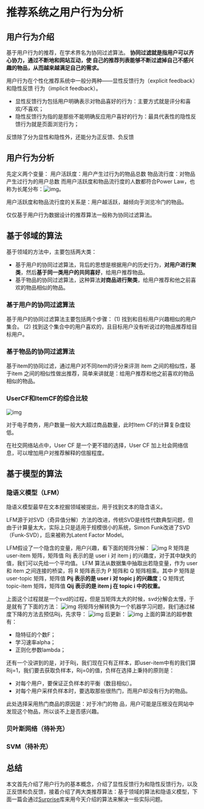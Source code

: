 # 推荐系统之用户行为分析

## 用户行为介绍

基于用户行为的推荐，在学术界名为协同过滤算法。
**协同过滤就是指用户可以齐心协力，通过不断地和网站互动，使 自己的推荐列表能够不断过滤掉自己不感兴趣的物品，从而越来越满足自己的需求。**

用户行为在个性化推荐系统中一般分两种——显性反馈行为（explicit feedback）和隐性反馈 行为（implicit feedback）。

- 显性反馈行为包括用户明确表示对物品喜好的行为：主要方式就是评分和喜欢/不喜欢；
- 隐性反馈行为指的是那些不能明确反应用户喜好的行为：最具代表性的隐性反馈行为就是页面浏览行为；

反馈除了分为显性和隐性外，还能分为正反馈、负反馈

## 用户行为分析

先定义两个变量：
用户活跃度：用户产生过行为的物品总数
物品流行度：对物品产生过行为的用户总数
而用户活跃度和物品流行度的人数都符合Power Law，也称为长尾分布：![img](http://static.zybuluo.com/zhuanxu/hnn9c6qzvc8vqaikc62atubg/image_1c17pv0eaq6vkdcf62fek16ee1g.png)。

用户活跃度和物品流行度的关系是：用户越活跃，越倾向于浏览冷门的物品。

仅仅基于用户行为数据设计的推荐算法一般称为协同过滤算法。

## 基于邻域的算法

基于领域的方法中，主要包括两大类：

- 基于用户的协同过滤算法，背后的思想是根据用户的历史行为，**对用户进行聚类**，然后**基于同一类用户的共同喜好**，给用户推荐物品。
- 基于物品的协同过滤算法，这种算法**对商品进行聚类**，给用户推荐和他之前喜欢的物品相似的物品。

### 基于用户的协同过滤算法

基于用户的协同过滤算法主要包括两个步骤：
(1) 找到和目标用户兴趣相似的用户集合。
(2) 找到这个集合中的用户喜欢的，且目标用户没有听说过的物品推荐给目标用户。

### 基于物品的协同过滤算法

基于item的协同过滤，通过用户对不同item的评分来评测 item 之间的相似性，基于item 之间的相似性做出推荐，简单来讲就是：给用户推荐和他之前喜欢的物品相似的物品。

### UserCF和ItemCF的综合比较

![img](http://static.zybuluo.com/zhuanxu/32qmryy23gvqrrlddayn5uby/image_1c17ravd7b1f1pt4r4upgbfoa2n.png)

对于电子商务，用户数量一般大大超过商品数量，此时Item CF的计算复杂度较低。

在社交网络站点中，User CF 是一个更不错的选择，User CF 加上社会网络信息，可以增加用户对推荐解释的信服程度。

## 基于模型的算法

### 隐语义模型（LFM）

隐语义模型最早在文本挖掘领域被提出，用于找到文本的隐含语义。

LFM源于对SVD（奇异值分解）方法的改进，传统SVD是线性代数典型问题，但由于计算量太大，实际上只是适用于规模很小的系统，Simon Funk改进了SVD（Funk-SVD），后来被称为Latent Factor Model。

LFM假设了一个隐含的变量，用户兴趣，看下面的矩阵分解：
![img](http://static.zybuluo.com/zhuanxu/wa785gvio6bqgqyuvgfckcm8/image_1c183empa1bq1iq72jg16jq1dp34.png)
R 矩阵是 user-item 矩阵，矩阵值 Rij 表示的是 user i 对 item j 的兴趣度，对于其中缺失的值，我们可以先给一个平均值。 LFM 算法从数据集中抽取出若隐变量，作为 user 和 item 之间连接的桥梁，将 R 矩阵表示为 P 矩阵和 Q 矩阵相乘。其中 P 矩阵是 user-topic 矩阵，矩阵值 **Pij 表示的是 user i 对 topic j 的兴趣度**；Q 矩阵式 topic-item 矩阵，矩阵值 **Qij 表示的是 item j 在 topic i 中的权重。**

上面这个过程就是一个svd的过程，但是当矩阵太大的时候，svd分解会太慢，于是就有了下面的方法：
![img](http://static.zybuluo.com/zhuanxu/pnoaewt9ckfopg8ati23tqw0/image_1c183kc7tmi411po1iaim6t1l2o3h.png)
将矩阵分解转换为一个机器学习问题，我们通过梯度下降的方法去预估Rij，先求导：
![img](http://static.zybuluo.com/zhuanxu/pw033fvaxfmy63k6ex7mo3vs/image_1c183shha70o1ifl4re196j1k3f3u.png)
后更新：
![img](http://static.zybuluo.com/zhuanxu/kwk0qdat9yqyq1n0rep4yci9/image_1c183t3f01n19ceg10vh1qtf12fb4b.png)
上面的算法的超参数有：

- 隐特征的个数F；
- 学习速率alpha；
- 正则化参数lambda；

还有一个没讲到的是，对于Rij，我们现在只有正样本，即user-item中有的我们算Rij=1，我们要去获取负样本，Rij=0的值，负样在选择上秉持的原则是：

- 对每个用户，要保证正负样本的平衡（数目相似）。
- 对每个用户采样负样本时，要选取那些很热门，而用户却没有行为的物品。

此处选择采用热门商品的原因是：对于冷门的物 品，用户可能是压根没在网站中发现这个物品，所以谈不上是否感兴趣。

### 贝叶斯网络（待补充）

### SVM（待补充）

## 总结

本文首先介绍了用户行为的基本概念，介绍了显性反馈行为和隐性反馈行为，以及正反馈和负反馈，接着介绍了两大类推荐算法：基于领域的算法和隐语义模型，下面一篇会通过[Surprise](http://surpriselib.com/)库来用今天介绍的算法来解决一些实际问题。